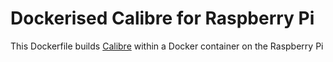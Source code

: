 # Dockerised Calibre for Raspberry Pi

This Dockerfile builds [Calibre](https://calibre-ebook.com/) within a Docker container on the Raspberry Pi

 
